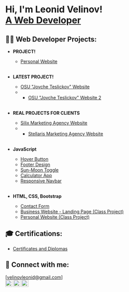 <h1>Hi, I'm Leonid Velinov! <br/><a href="https://github.com/velinovleonid">A Web Developer</a></h1>

<h2>👨‍💻 Web Developer Projects:</h2>

- <b>PROJECT!</b>
  - [Personal Website](https://velinovleonid.netlify.app)
  <br />

- <b>LATEST PROJECT!</b>
  - [OSU "Jovche Teslickov" Website](https://github.com/velinovleonid/OSU-Jovche-Teslickov)
  - - [OSU "Jovche Teslickov" Website 2](https://osujtv.pktriot.net)
  <br />

- <b>REAL PROJECTS FOR CLIENTS</b>
  - [Silix Marketing Agency Website](https://github.com/velinovleonid/Silix-Marketing-Agency)
  -  - [Stellaris Marketing Agency Website](https://stellarisagency.netlify.app/)
  <br />

- <b>JavaScript</b>
  - [Hover Button](https://github.com/velinovleonid/Hover-Button-1)
  - [Footer Design](https://github.com/velinovleonid/Footer)
  - [Sun-Moon Toggle](https://github.com/velinovleonid/Sun-Moon-Toogle)
  - [Calculator App](https://github.com/velinovleonid/Calculator)
  - [Responsive Navbar](https://github.com/velinovleonid/Responsive-NavBar)
  <br />

- <b>HTML, CSS, Bootstrap</b>
  - [Contact Form](https://github.com/velinovleonid/Contact-Form)
  - [Business Website - Landing Page (Class Project)](https://github.com/velinovleonid/Business-Landing-Page)
  - [Personal Website (Class Project)](https://velinovleonid.netlify.app)

<h2>🎓 Certifications:</h2>

- [Certificates and Diplomas](https://velinovleonid.netlify.app#portfolio/)


<h2>🤳 Connect with me:</h2>

[velinovleonid@gmail.com]<br />
[<img align="left" alt="LinkedIn" width="22px"  src="https://img.icons8.com/?size=100&id=8808&format=png&color=FFFFFF" />][linkedin]
[<img align="left" alt="Instagram" width="22px"   src="https://img.icons8.com/?size=100&id=32309&format=png&color=FFFFFF" />][instagram]
[<img align="left" alt="Instagram" width="22px"   src="https://img.icons8.com/?size=100&id=32309&format=png&color=FFFFFF" />][instagram2]

[instagram]: https://www.instagram.com/velinovleonid/
[instagram2]: https://www.instagram.com/velinovdev/
[linkedin]: https://www.linkedin.com/in/velinovleonid/
